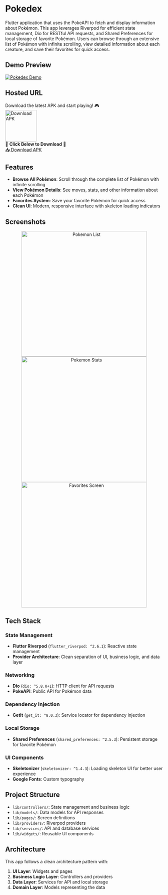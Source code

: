 # Pokedex

Flutter application that uses the PokeAPI to fetch and display information about Pokémon. This app leverages Riverpod for efficient state management, Dio for RESTful API requests, and Shared Preferences for local storage of favorite Pokémon. Users can browse through an extensive list of Pokémon with infinite scrolling, view detailed information about each creature, and save their favorites for quick access.

## Demo Preview   
[![Pokedex Demo](https://img.youtube.com/vi/r-7Yymp0Ii4/1.jpg)](https://youtu.be/r-7Yymp0Ii4)  

## Hosted URL
Download the latest APK and start playing! 🎮  
<a href="https://bit.ly/4i12pFx" target="_blank">
  <img src="https://github.com/user-attachments/assets/61a2bce1-a6a0-4b44-a835-d31e60dfbf4f" alt="Download APK" width="100" height ="100"/>
</a>  
🔽 **Click Below to Download** 🔽  
[📥 Download APK](https://bit.ly/4i12pFx)


## Features

- **Browse All Pokémon**: Scroll through the complete list of Pokémon with infinite scrolling
- **View Pokémon Details**: See moves, stats, and other information about each Pokémon
- **Favorites System**: Save your favorite Pokémon for quick access
- **Clean UI**: Modern, responsive interface with skeleton loading indicators

## Screenshots
<div align="center">
  <img src="https://github.com/user-attachments/assets/82e90fea-6809-466b-ae53-4a4cfa775095" height="400" alt="Pokemon List"/>
  <img src="https://github.com/user-attachments/assets/0b0b2a0a-7264-4820-8304-22e1ebd2f9a9" height="400" alt="Pokemon Stats"/>
  <img src="https://github.com/user-attachments/assets/ac9b9c06-ca5c-4f60-93f1-7ed5688f3ce6" height="400" alt="Favorites Screen"/>
</div>

## Tech Stack

### State Management
- **Flutter Riverpod** (`flutter_riverpod: ^2.6.1`): Reactive state management
- **Provider Architecture**: Clean separation of UI, business logic, and data layer

### Networking
- **Dio** (`dio: ^5.8.0+1`): HTTP client for API requests
- **PokeAPI**: Public API for Pokémon data

### Dependency Injection
- **GetIt** (`get_it: ^8.0.3`): Service locator for dependency injection

### Local Storage
- **Shared Preferences** (`shared_preferences: ^2.5.3`): Persistent storage for favorite Pokémon

### UI Components
- **Skeletonizer** (`skeletonizer: ^1.4.3`): Loading skeleton UI for better user experience
- **Google Fonts**: Custom typography

## Project Structure

- `lib/controllers/`: State management and business logic
- `lib/models/`: Data models for API responses
- `lib/pages/`: Screen definitions
- `lib/providers/`: Riverpod providers
- `lib/services/`: API and database services
- `lib/widgets/`: Reusable UI components

## Architecture

This app follows a clean architecture pattern with:

1. **UI Layer**: Widgets and pages
2. **Business Logic Layer**: Controllers and providers
3. **Data Layer**: Services for API and local storage
4. **Domain Layer**: Models representing the data

